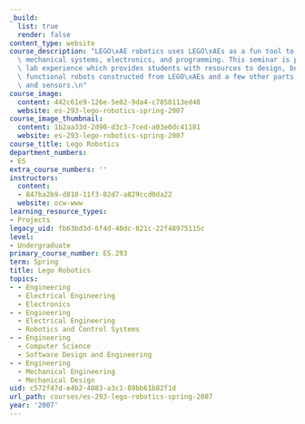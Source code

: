 ```yaml
---
_build:
  list: true
  render: false
content_type: website
course_description: "LEGO\xAE robotics uses LEGO\xAEs as a fun tool to explore robotics,\
  \ mechanical systems, electronics, and programming. This seminar is primarily a\
  \ lab experience which provides students with resources to design, build, and program\
  \ functional robots constructed from LEGO\xAEs and a few other parts such as motors\
  \ and sensors.\n"
course_image:
  content: 442c61e9-126e-5e02-9da4-c7858113ed48
  website: es-293-lego-robotics-spring-2007
course_image_thumbnail:
  content: 1b2aa33d-2d90-d3c3-7ced-a03e0dc41181
  website: es-293-lego-robotics-spring-2007
course_title: Lego Robotics
department_numbers:
- ES
extra_course_numbers: ''
instructors:
  content:
  - 847ba2b9-d810-11f3-02d7-a829ccd0da22
  website: ocw-www
learning_resource_types:
- Projects
legacy_uid: fb63bd3d-6f4d-40dc-821c-22f48975115c
level:
- Undergraduate
primary_course_number: ES.293
term: Spring
title: Lego Robotics
topics:
- - Engineering
  - Electrical Engineering
  - Electronics
- - Engineering
  - Electrical Engineering
  - Robotics and Control Systems
- - Engineering
  - Computer Science
  - Software Design and Engineering
- - Engineering
  - Mechanical Engineering
  - Mechanical Design
uid: c572f47d-e4b2-4083-a3c1-89bb61b82f1d
url_path: courses/es-293-lego-robotics-spring-2007
year: '2007'
---
```

